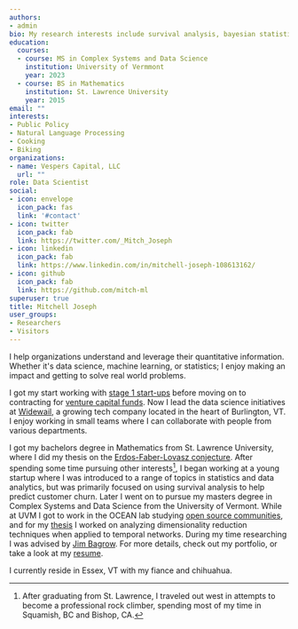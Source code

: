 ```yaml
---
authors:
- admin
bio: My research interests include survival analysis, bayesian statistics, statistical learning, and finance.
education:
  courses:
  - course: MS in Complex Systems and Data Science
    institution: University of Vermmont
    year: 2023
  - course: BS in Mathematics
    institution: St. Lawrence University
    year: 2015
email: ""
interests:
- Public Policy
- Natural Language Processing
- Cooking
- Biking
organizations:
- name: Vespers Capital, LLC
  url: ""
role: Data Scientist
social:
- icon: envelope
  icon_pack: fas
  link: '#contact'
- icon: twitter
  icon_pack: fab
  link: https://twitter.com/_Mitch_Joseph
- icon: linkedin
  icon_pack: fab
  link: https://www.linkedin.com/in/mitchell-joseph-108613162/
- icon: github
  icon_pack: fab
  link: https://github.com/mitch-ml
superuser: true
title: Mitchell Joseph
user_groups:
- Researchers
- Visitors
---
```


I help organizations understand and leverage their quantitative information. Whether it's data science, machine learning, or statistics; I enjoy making an impact and getting to solve real world problems.

I got my start working with [stage 1 start-ups][1] before moving on to contracting for [venture capital funds][2]. Now I lead the data science initiatives at [Widewail][6], a growing tech company located in the heart of Burlington, VT. I enjoy working in small teams where I can collaborate with people from various departments.

I got my bachelors degree in Mathematics from St. Lawrence University, where I did my thesis on the [Erdos-Faber-Lovasz conjecture][3]. After spending some time pursuing other interests[^1], I began working at a young startup where I was introduced to a range of topics in statistics and data analytics, but was primarily focused on using survival analysis to help predict customer churn. Later I went on to pursue my masters degree in Complex Systems and Data Science from the University of Vermont. While at UVM I got to work in the OCEAN lab studying [open source communities][7], and for my [thesis][8] I worked on analyzing dimensionality reduction techniques when applied to temporal networks. During my time researching I was advised by [Jim Bagrow][5]. For more details, check out my portfolio, or take a look at my [resume][4].

I currently reside in Essex, VT with my fiance and chihuahua.

[1]: http://www.cobblehillpartners.com/home
[2]: https://www.closedlooppartners.com/funds/closed-loop-venture-fund/
[3]: /files/thesis.pdf
[4]: /files/Resume_2024.pdf
[5]: https://bagrow.com/
[6]: https://www.widewail.com
[7]: /files/covid_projects_on_github.pdf
[8]: /files/masters_thesis.pdf

[^1]: After graduating from St. Lawrence, I traveled out west in attempts to become a professional rock climber, spending most of my time in Squamish, BC and Bishop, CA.
